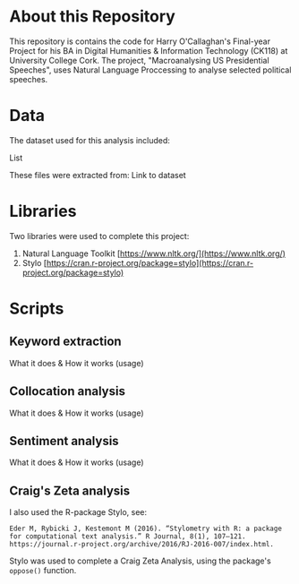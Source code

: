# About this Repository

This repository is contains the code for Harry O'Callaghan's Final-year Project for his BA in Digital Humanities & Information Technology (CK118) at University College Cork. The project, "Macroanalysing US Presidential Speeches", uses Natural Language Proccessing to analyse selected political speeches.

# Data

The dataset used for this analysis included: 

List

These files were extracted from:
Link to dataset

# Libraries

Two libraries were used to complete this project: 

1. Natural Language Toolkit [https://www.nltk.org/](https://www.nltk.org/)
2. Stylo [https://cran.r-project.org/package=stylo](https://cran.r-project.org/package=stylo)

# Scripts

## Keyword extraction

What it does
&
How it works (usage)

## Collocation analysis

What it does
&
How it works (usage)

## Sentiment analysis

What it does
&
How it works (usage)

## Craig's Zeta analysis

I also used the R-package Stylo, see:

`Eder M, Rybicki J, Kestemont M (2016). “Stylometry with R: a package for computational text analysis.” R Journal, 8(1), 107–121. https://journal.r-project.org/archive/2016/RJ-2016-007/index.html.`

Stylo was used to complete a Craig Zeta Analysis, using the package's `oppose()` function.
